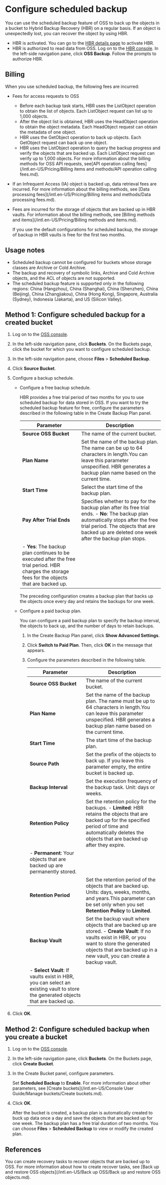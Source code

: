 # Configure scheduled backup

You can use the scheduled backup feature of OSS to back up the objects in a bucket to Hybrid Backup Recovery \(HBR\) on a regular basis. If an object is unexpectedly lost, you can recover the object by using HBR.

-   HBR is activated. You can go to the [HBR details page](https://www.alibabacloud.com/zh/products/hybrid-backup-recovery) to activate HBR.
-   HBR is authorized to read data from OSS. Log on to the [HBR console](https://hbr.console.aliyun.com). In the left-side navigation pane, click **OSS Backup**. Follow the prompts to authorize HBR.

## Billing

When you use scheduled backup, the following fees are incurred:

-   Fees for access requests to OSS

    -   Before each backup task starts, HBR uses the ListObject operation to obtain the list of objects. Each ListObject request can list up to 1,000 objects.
    -   After the object list is obtained, HBR uses the HeadObject operation to obtain the object metadata. Each HeadObject request can obtain the metadata of one object.
    -   HBR uses the GetObject operation to back up objects. Each GetObject request can back up one object.
    -   HBR uses the ListObject operation to query the backup progress and verify the objects that are backed up. Each ListObject request can verify up to 1,000 objects.
    For more information about the billing methods for OSS API requests, see[API operation calling fees](/intl.en-US/Pricing/Billing items and methods/API operation calling fees.md).

-   If an Infrequent Access \(IA\) object is backed up, data retrieval fees are incurred. For more information about the billing methods, see [Data processing fees](/intl.en-US/Pricing/Billing items and methods/Data processing fees.md).
-   Fees are incurred for the storage of objects that are backed up in HBR vaults. For information about the billing methods, see [Billing methods and items](/intl.en-US/Pricing/Billing methods and items.md).

    If you use the default configurations for scheduled backup, the storage of backup in HBR vaults is free for the first two months.


## Usage notes

-   Scheduled backup cannot be configured for buckets whose storage classes are Archive or Cold Archive.
-   The backup and recovery of symbolic links, Archive and Cold Archive objects, and the ACL of objects are not supported.
-   The scheduled backup feature is supported only in the following regions: China \(Hangzhou\), China \(Shanghai\), China \(Shenzhen\), China \(Beijing\), China \(Zhangjiakou\), China \(Hong Kong\), Singapore, Australia \(Sydney\), Indonesia \(Jakarta\), and US \(Silicon Valley\).

## Method 1: Configure scheduled backup for a created bucket

1.  Log on to the [OSS console](https://oss.console.aliyun.com/).

2.  In the left-side navigation pane, click **Buckets**. On the Buckets page, click the bucket for which you want to configure scheduled backup.

3.  In the left-side navigation pane, choose **Files** \> **Scheduled Backup**.

4.  Click **Source Bucket**.

5.  Configure a backup schedule.

    -   Configure a free backup schedule.

        HBR provides a free trial period of two months for you to use scheduled backup for data stored in OSS. If you want to try the scheduled backup feature for free, configure the parameters described in the following table in the Create Backup Plan panel.

        |Parameter|Description|
        |---------|-----------|
        |**Source OSS Bucket**|The name of the current bucket.|
        |**Plan Name**|Set the name of the backup plan. The name can be up to 64 characters in length.You can leave this parameter unspecified. HBR generates a backup plan name based on the current time. |
        |**Start Time**|Select the start time of the backup plan.|
        |**Pay After Trial Ends**|Specifies whether to pay for the backup plan after its free trial ends.        -   **No**: The backup plan automatically stops after the free trial period. The objects that are backed up are deleted one week after the backup plan stops.
        -   **Yes**: The backup plan continues to be executed after the free trial period. HBR charges the storage fees for the objects that are backed up. |

        The preceding configuration creates a backup plan that backs up the objects once every day and retains the backups for one week.

    -   Configure a paid backup plan.

        You can configure a paid backup plan to specify the backup interval, the objects to back up, and the number of days to retain backups.

        1.  In the Create Backup Plan panel, click **Show Advanced Settings**.
        2.  Click **Switch to Paid Plan**. Then, click **OK** in the message that appears.
        3.  Configure the parameters described in the following table.

            |Parameter|Description|
            |---------|-----------|
            |**Source OSS Bucket**|The name of the current bucket.|
            |**Plan Name**|Set the name of the backup plan. The name must be up to 64 characters in length.You can leave this parameter unspecified. HBR generates a backup plan name based on the current time. |
            |**Start Time**|The start time of the backup plan.|
            |**Source Path**|Set the prefix of the objects to back up. If you leave this parameter empty, the entire bucket is backed up.|
            |**Backup Interval**|Set the execution frequency of the backup task. Unit: days or weeks.|
            |**Retention Policy**|Set the retention policy for the backups.            -   **Limited**: HBR retains the objects that are backed up for the specified period of time and automatically deletes the objects that are backed up after they expire.
            -   **Permanent**: Your objects that are backed up are permanently stored. |
            |**Retention Period**|Set the retention period of the objects that are backed up. Units: days, weeks, months, and years.This parameter can be set only when you set **Retention Policy** to **Limited**. |
            |**Backup Vault**|Set the backup vault where objects that are backed up are stored.            -   **Create Vault**: If no vaults exist in HBR, or you want to store the generated objects that are backed up in a new vault, you can create a backup vault.
            -   **Select Vault**: If vaults exist in HBR, you can select an existing vault to store the generated objects that are backed up. |

6.  Click **OK**.


## Method 2: Configure scheduled backup when you create a bucket

1.  Log on to the [OSS console](https://oss.console.aliyun.com/).

2.  In the left-side navigation pane, click **Buckets**. On the Buckets page, click **Create Bucket**.

3.  In the Create Bucket panel, configure parameters.

    Set **Scheduled Backup** to **Enable**. For more information about other parameters, see [Create buckets](/intl.en-US/Console User Guide/Manage buckets/Create buckets.md).

4.  Click **OK**.

    After the bucket is created, a backup plan is automatically created to buck up data once a day and save the objects that are backed up for one week. The backup plan has a free trial duration of two months. You can choose **Files** \> **Scheduled Backup** to view or modify the created plan.


## References

You can create recovery tasks to recover objects that are backed up to OSS. For more information about how to create recover tasks, see [Back up and restore OSS objects](/intl.en-US/Back up OSS/Back up and restore OSS objects.md).

